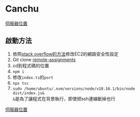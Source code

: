 # Canchu

[伺服器位置](https://54.84.102.233/)

## 啟動方法

1. 依照[stack overflow的方法](https://stackoverflow.com/questions/5004159/opening-port-80-ec2-amazon-web-services)修改EC2的網路安全性設定
1. Git clone [remote-assignments](https://github.com/timsu92/remote-assignments)
2. cd到程式碼的位置
3. `npm i`
4. 修改`index.ts`的`port`
5. `npx tsc`
6. `sudo /home/ubuntu/.nvm/versions/node/v18.16.1/bin/node dist/index.js&`  
   `&`是為了讓程式在背景執行，即使把ssh連線斷掉也行

[伺服器位置](https://54.84.102.233/)
